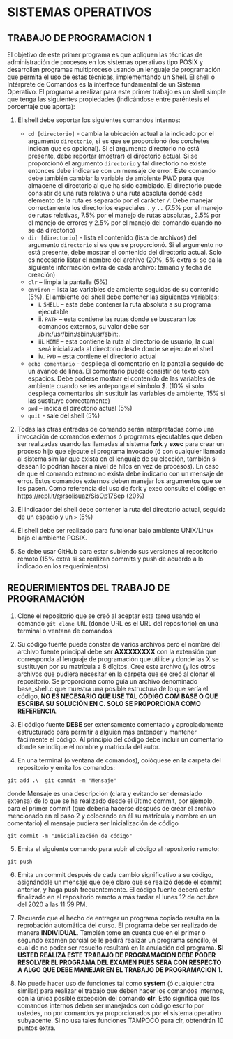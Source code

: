 # SISTEMAS OPERATIVOS
## TRABAJO DE PROGRAMACION 1

El objetivo de este primer programa es que apliquen las técnicas de administración de procesos en los sistemas operativos tipo POSIX y desarrollen programas multiproceso usando un lenguaje de programación que permita el uso de estas técnicas, implementando un Shell.
El shell o Intérprete de Comandos es la interface fundamental de un Sistema Operativo. 
El programa a realizar para este primer trabajo es un shell simple que tenga las siguientes propiedades (indicándose entre paréntesis el porcentaje que aporta): 

1. El shell debe soportar los siguientes comandos internos: 
   - `cd [directorio]` - cambia la ubicación actual a la indicado por el argumento `directorio`, si es que se proporcionó (los corchetes indican que es opcional). Si el argumento directorio no está presente, debe reportar (mostrar) el directorio actual. Si se proporcionó el argumento `directorio` y tal directorio no existe entonces debe indicarse con un mensaje de error. Este comando debe también cambiar la variable de ambiente PWD para que almacene el directorio al que ha sido cambiado. El directorio puede consistir de una ruta relativa o una ruta absoluta donde cada elemento de la ruta es separado por el carácter `/`. Debe manejar correctamente los directorios especiales `.` y `..` (7.5% por el manejo de rutas relativas, 7.5% por el manejo de rutas absolutas, 2.5% por el manejo de errores y 2.5% por el manejo del comando cuando no se da directorio)
   - `dir [directorio]` - lista el contenido (lista de archivos) del argumento `directorio` si es que se proporcionó. Si el argumento no está presente, debe mostrar el contenido del directorio actual. Solo es necesario listar el nombre del archivo (20%, 5% extra si se da la siguiente información extra de cada archivo: tamaño y fecha de creación)
   - `clr` – limpia la pantalla  (5%)
   - `environ` – lista las variables de ambiente seguidas de su contenido  (5%). El ambiente del shell debe contener las siguientes variables: 
     - i.	`SHELL` – esta debe contener la ruta absoluta a su programa ejecutable 
     - ii.  `PATH` – esta contiene las rutas donde se buscaran los comandos externos, su valor debe ser /bin:/usr/bin:/sbin:/usr/sbin:. 
     - iii. `HOME` – esta contiene la ruta al directorio de usuario, la cual será inicializada al directorio desde donde se ejecute el shell 
     - iv.	`PWD` – esta contiene el directorio actual 
   - `echo comentario` - despliega el comentario en la pantalla seguido de un avance de línea. El comentario puede consistir de texto con espacios. Debe poderse mostrar el contenido de las variables de ambiente cuando se les anteponga el símbolo $.  (10% si solo despliega comentarios sin sustituir las variables de ambiente, 15% si las sustituye correctamente)
   - `pwd` – indica el directorio actual (5%)
   - `quit` - sale del shell  (5%)

2.	Todas las otras entradas de comando serán interpretadas como una invocación de comandos externos ó programas ejecutables que deben ser realizadas usando las llamadas al sistema **fork** y **exec** para crear un proceso hijo que ejecute el programa invocado (ó con cualquier llamada al sistema similar que exista en el lenguaje de su elección, también si desean lo podrían hacer a nivel de hilos en vez de procesos). En caso de que el comando externo no exista debe indicarlo con un mensaje de error. Estos comandos externos deben manejar los argumentos que se les pasen. Como referencia del uso de fork y exec consulte el código en https://repl.it/@rsolisuaz/SisOp17Sep   (20%)

3.	El indicador del shell debe contener la ruta del directorio actual, seguida de un espacio y un `>` (5%)

4.	El shell debe ser realizado para funcionar bajo ambiente UNIX/Linux bajo el ambiente POSIX.

5.	Se debe usar GitHub para estar subiendo sus versiones al repositorio remoto (15% extra si se realizan commits y push de acuerdo a lo indicado en los requerimientos)

## REQUERIMIENTOS DEL TRABAJO DE PROGRAMACIÓN 

1.	Clone el repositorio que se creó al aceptar esta tarea usando el comando `git clone URL` (donde URL es el URL del repositorio) en una terminal o ventana de comandos

2.	Su código fuente puede constar de varios archivos pero el nombre del archivo fuente principal debe ser **AXXXXXXXX** con la extensión que corresponda al lenguaje de programación que utilice y donde las X se sustituyen por su matrícula a 8 dígitos. Cree este archivo (y los otros archivos que pudiera necesitar en la carpeta que se creó al clonar el repositorio. Se proporciona como guía un archivo denominado base_shell.c que muestra una posible estructura de lo que sería el código, **NO ES NECESARIO QUE USE TAL CÓDIGO COM BASE O QUE ESCRIBA SU SOLUCIÓN EN C. SOLO SE PROPORCIONA COMO REFERENCIA**.

3.	El código fuente **DEBE** ser extensamente comentado y apropiadamente estructurado para permitir a alguien más entender y mantener fácilmente el código. Al principio del código debe incluir un comentario donde se indique el nombre y matricula del autor. 

4.	En una terminal (o ventana de comandos), colóquese en la carpeta del repositorio y emita los comandos:

`git add .\ 
git commit -m "Mensaje"`

donde Mensaje es una descripción (clara y evitando ser demasiado extensa) de lo que se ha realizado desde el último commit, por ejemplo, para el primer commit (que debería hacerse después de crear el archivo mencionado en el paso 2 y colocando en él su matrícula y nombre en un comentario) el mensaje pudiera ser Inicialización de código

`git commit -m "Inicialización de código"`

5.	Emita el siguiente comando para subir el código al repositorio remoto:

`git push`

6.	Emita un commit después de cada cambio significativo a su código, asignándole un mensaje que deje claro que se realizó desde el commit anterior, y haga push frecuentemente. El código fuente deberá estar finalizado en el repositorio remoto a más tardar el lunes 12 de octubre del 2020 a las 11:59 PM. 

7.	Recuerde que el hecho de entregar un programa copiado resulta en la reprobación automática del curso. El programa debe ser realizado de manera **INDIVIDUAL**. También tome en cuenta que en el primer o segundo examen parcial se le pedirá realizar un programa sencillo, el cual de no poder ser resuelto resultará en la anulación del programa. **SI USTED REALIZA ESTE TRABAJO DE PROGRAMACION DEBE PODER RESOLVER EL PROGRAMA DEL EXAMEN PUES SERA CON RESPECTO A ALGO QUE DEBE MANEJAR EN EL TRABAJO DE PROGRAMACION 1.**

8.	No puede hacer uso de funciones tal como **system** (ó cualquier otra similar) para realizar el trabajo que deben hacer los comandos internos, con la única posible excepción del comando **clr**. Esto significa que los comandos internos deben ser manejados con código escrito por ustedes, no por comandos ya proporcionados por el sistema operativo subyacente. Si no usa tales funciones TAMPOCO para clr, obtendrán 10 puntos extra.
